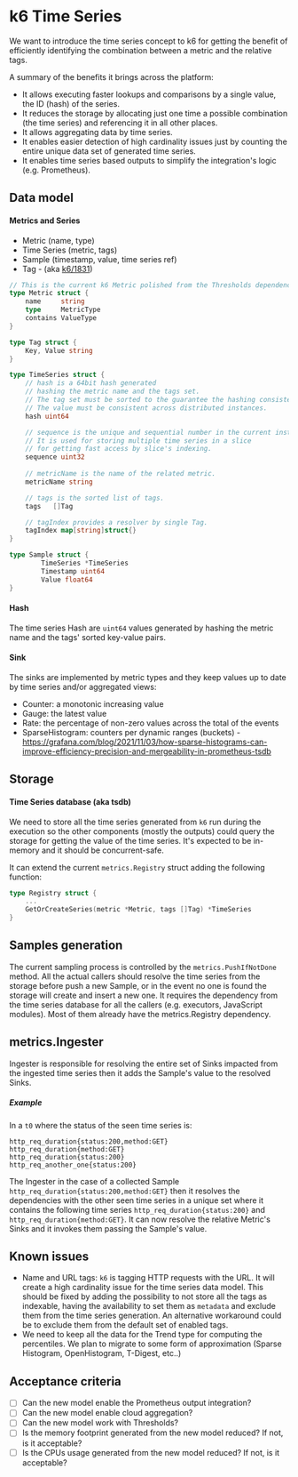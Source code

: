 # k6 Time Series

We want to introduce the time series concept to k6 for getting the benefit of efficiently identifying the combination between a metric and the relative tags.

A summary of the benefits it brings across the platform:

* It allows executing faster lookups and comparisons by a single value, the ID (hash) of the series.
* It reduces the storage by allocating just one time a possible combination (the time series) and referencing it in all other places. 
* It allows aggregating data by time series.
* It enables easier detection of high cardinality issues just by counting the entire unique data set of generated time series.
* It enables time series based outputs to simplify the integration's logic (e.g. Prometheus).

## Data model

#### Metrics and Series

* Metric (name, type)
* Time Series (metric, tags)
* Sample (timestamp, value, time series ref)
* Tag - (aka [k6/1831](https://github.com/grafana/k6/issues/1831))

```go
// This is the current k6 Metric polished from the Thresholds dependencies.
type Metric struct {
	name     string
	type     MetricType
	contains ValueType
}

type Tag struct {
    Key, Value string
}

type TimeSeries struct {
	// hash is a 64bit hash generated
	// hashing the metric name and the tags set.
	// The tag set must be sorted to the guarantee the hashing consistency.
	// The value must be consistent across distributed instances.
	hash uint64 

	// sequence is the unique and sequential number in the current instance.
	// It is used for storing multiple time series in a slice
	// for getting fast access by slice's indexing.
	sequence uint32
	
	// metricName is the name of the related metric.
	metricName string

	// tags is the sorted list of tags.
	tags   []Tag

	// tagIndex provides a resolver by single Tag.
	tagIndex map[string]struct{}
}

type Sample struct {
        TimeSeries *TimeSeries
        Timestamp uint64
        Value float64
}
```

#### Hash

The time series Hash are `uint64` values generated by hashing the metric name and the tags' sorted key-value pairs.

#### Sink

The sinks are implemented by metric types and they keep values up to date by time series and/or aggregated views:

* Counter: a monotonic increasing value
* Gauge: the latest value
* Rate: the percentage of non-zero values across the total of the events 
* SparseHistogram: counters per dynamic ranges (buckets) - https://grafana.com/blog/2021/11/03/how-sparse-histograms-can-improve-efficiency-precision-and-mergeability-in-prometheus-tsdb

## Storage

#### Time Series database (aka tsdb)

We need to store all the time series generated from `k6` run during the execution so the other components (mostly the outputs) could query the storage for getting the value of the time series. It's expected to be in-memory and it should be concurrent-safe.

It can extend the current `metrics.Registry` struct adding the following function:

```go
type Registry struct {
    ...
    GetOrCreateSeries(metric *Metric, tags []Tag) *TimeSeries
}
```

## Samples generation

The current sampling process is controlled by the `metrics.PushIfNotDone` method. All the actual callers should resolve the time series from the storage before push a new Sample, or in the event no one is found the storage will create and insert a new one.
It requires the dependency from the time series database for all the callers (e.g. executors, JavaScript modules). Most of them already have the metrics.Registry dependency.

## metrics.Ingester

Ingester is responsible for resolving the entire set of Sinks impacted from the ingested time series then it adds the Sample's value to the resolved Sinks.

##### Example

In a `t0` where the status of the seen time series is:

```text
http_req_duration{status:200,method:GET}
http_req_duration{method:GET}
http_req_duration{status:200}
http_req_another_one{status:200}
```

The Ingester in the case of a collected Sample `http_req_duration{status:200,method:GET}` then it resolves the dependencies with the other seen time series in a unique set where it contains the following time series  `http_req_duration{status:200}` and `http_req_duration{method:GET}`. It can now resolve the relative Metric's Sinks and it invokes them passing the Sample's value.

## Known issues

* Name and URL tags: `k6` is tagging HTTP requests with the URL. It will create a high cardinality issue for the time series data model. This should be fixed by adding the possibility to not store all the tags as indexable, having the availability to set them as `metadata` and exclude them from the time series generation. An alternative workaround could be to exclude them from the default set of enabled tags.
* We need to keep all the data for the Trend type for computing the percentiles. We plan to migrate to some form of approximation (Sparse Histogram, OpenHistogram, T-Digest, etc..)

## Acceptance criteria

- [ ] Can the new model enable the Prometheus output integration?
- [ ] Can the new model enable cloud aggregation?
- [ ] Can the new model work with Thresholds?
- [ ] Is the memory footprint generated from the new model reduced? If not, is it acceptable?
- [ ] Is the CPUs usage generated from the new model reduced? If not, is it acceptable?
